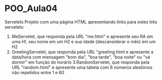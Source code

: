 # POO_Aula04
Servelets
Projeto com uma página HTML apresentando links para estes três servelets:

1. MeServelet, que responda pela URL "me.html" e apresente seu RA em uma H!, seu nome em um H2 e sua idade (descansiderar o mês) em um H2
2. GreetingServelet, que responda pela URL "greeting.html e apresente a data/hora com mensagem "bom dia", "boa tarde", "boa noite" ou "vá dormir" em função do horário
3.RandomServelet, que responda pela URL "random.html" e apresente uma tabela com 6 números aleatórios não repetidos entre 1 e 60
